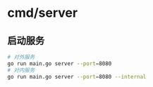 # cmd/server

## 启动服务

```bash
# 对外服务
go run main.go server --port=8080
# 对内服务
go run main.go server --port=8080 --internal
```